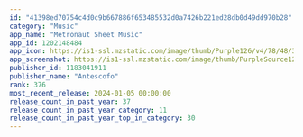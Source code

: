 ```yaml
---
id: "41398ed70754c4d0c9b667886f653485532d0a7426b221ed28db0d49dd970b28"
category: "Music"
app_name: "Metronaut Sheet Music"
app_id: 1202148484
app_icon: https://is1-ssl.mzstatic.com/image/thumb/Purple126/v4/78/48/36/7848365d-2c93-5ef4-92ea-0a9e8dce8920/AppIcon-0-0-1x_U007epad-0-0-85-220.png/1024x1024bb.png
app_screenshot: https://is1-ssl.mzstatic.com/image/thumb/PurpleSource126/v4/14/d0/0b/14d00bad-f209-37fb-d250-900ec05ca17e/e138304a-2821-45fc-8f81-7f8614032f08_iPhone65_1.png/1242x2688bb.png
publisher_id: 1183041911
publisher_name: "Antescofo"
rank: 376
most_recent_release: 2024-01-05 00:00:00
release_count_in_past_year: 37
release_count_in_past_year_category: 11
release_count_in_past_year_top_in_category: 30
---
```

